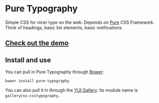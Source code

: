 Pure Typography
===============

Simple CSS for nicer type on the web. Depends on [Pure](http://purecss.io) CSS Framework. Think of headings, basic list elements, basic notifications.

## [Check out the demo](http://tilomitra.github.io/csstypography/)


Install and use
---------------

You can pull in Pure Typography through [Bower](http://bower.io):

```
bower install pure-typography
```

You can also pull it in through the [YUI Gallery](http://yuilibrary.com/gallery/). Its module name is `gallerycss-csstypography`.


